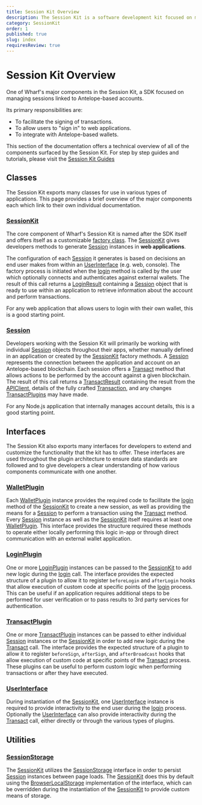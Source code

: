 ```yaml
---
title: Session Kit Overview
description: The Session Kit is a software development kit focused on managing Antelope-based user sessions in web applications. It facilitates the signing of transactions, allowing users to "sign in" to web applications, and provides integration with external wallets.
category: SessionKit
order: 1
published: true
slug: index
requiresReview: true
---
```


# Session Kit Overview

One of Wharf's major components in the Session Kit, a SDK focused on managing sessions linked to Antelope-based accounts.

Its primary responsibilities are:

- To facilitate the signing of transactions.
- To allow users to "sign in" to web applications.
- To integrate with Antelope-based wallets.

This section of the documentation offers a technical overview of all of the components surfaced by the Session Kit. For step by step guides and tutorials, please visit the [Session Kit Guides](/guides/sessionkit)

## Classes

The Session Kit exports many classes for use in various types of applications. This page provides a brief overview of the major components each which link to their own individual documentation.

### [SessionKit](/docs/sessionkit/session-kit-factory)

The core component of Wharf's Session Kit is named after the SDK itself and offers itself as a customizable [factory class](https://refactoring.guru/design-patterns/factory-method). The [SessionKit](/docs/sessionkit/session-kit-factory) gives developers methods to generate [Session](/docs/sessionkit/session) instances in **web applications**.

The configuration of each [Session](/docs/sessionkit/session) it generates is based on decisions an end user makes from within an [UserInterface](/docs/sessionkit/plugin-user-interface) (e.g. web, console). The factory process is initiated when the [login](/docs/sessionkit/login) method is called by the user which optionally connects and authenticates against external wallets. The result of this call returns a [LoginResult](/docs/sessionkit/login-result) containing a [Session](/docs/sessionkit/session) object that is ready to use within an application to retrieve information about the account and perform transactions.

For any web application that allows users to login with their own wallet, this is a good starting point.

### [Session](/docs/sessionkit/session)

Developers working with the Session Kit will primarily be working with individual [Session](/docs/sessionkit/session) objects throughout their apps, whether manually defined in an application or created by the [SessionKit](/docs/sessionkit/session-kit-factory) factory methods. A [Session](/docs/sessionkit/session) represents the connection between the application and account on an Antelope-based blockchain. Each session offers a [Transact](/docs/sessionkit/transact) method that allows actions to be performed by the account against a given blockchain. The result of this call returns a [TransactResult](/docs/sessionkit/transact-result) containing the result from the [APIClient](/docs/antelope/api-client), details of the fully crafted [Transaction](/docs/antelope/name), and any changes [TransactPlugins](/docs/sessionkit/plugin-transact) may have made.

For any Node.js application that internally manages account details, this is a good starting point.

## Interfaces

The Session Kit also exports many interfaces for developers to extend and customize the functionality that the kit has to offer. These interfaces are used throughout the plugin architecture to ensure data standards are followed and to give developers a clear understanding of how various components communicate with one another.

### [WalletPlugin](/docs/sessionkit/plugin-wallet)

Each [WalletPlugin](/docs/sessionkit/plugin-wallet) instance provides the required code to facilitate the [login](/docs/sessionkit/login) method of the [SessionKit](/docs/sessionkit/session-kit-factory) to create a new session, as well as providing the means for a [Session](/docs/sessionkit/session) to perform a transaction using the [Transact](/docs/sessionkit/transact) method. Every [Session](/docs/sessionkit/session) instance as well as the [SessionKit](/docs/sessionkit/session-kit-factory) itself requires at least one [WalletPlugin](/docs/sessionkit/plugin-wallet). This interface provides the structure required these methods to operate either locally performing this logic in-app or through direct communication with an external wallet application.

### [LoginPlugin](/docs/sessionkit/plugin-login)

One or more [LoginPlugin](/docs/sessionkit/plugin-login) instances can be passed to the [SessionKit](/docs/sessionkit/session-kit-factory) to add new logic during the [login](/docs/sessionkit/login) call. The interface provides the expected structure of a plugin to allow it to register `beforeLogin` and `afterLogin` hooks that allow execution of custom code at specific points of the [login](/docs/sessionkit/login) process. This can be useful if an application requires additional steps to be performed for user verification or to pass results to 3rd party services for authentication.

### [TransactPlugin](/docs/sessionkit/plugin-transact)

One or more [TransactPlugin](/docs/sessionkit/plugin-transact) instances can be passed to either individual [Session](/docs/sessionkit/session) instances or the [SessionKit](/docs/sessionkit/session-kit-factory) in order to add new logic during the [Transact](/docs/sessionkit/transact) call. The interface provides the expected structure of a plugin to allow it to register `beforeSign`, `afterSign`, and `afterBroadcast` hooks that allow execution of custom code at specific points of the [Transact](/docs/sessionkit/transact) process. These plugins can be useful to perform custom logic when performing transactions or after they have executed.

### [UserInterface](/docs/sessionkit/plugin-user-interface)

During instantiation of the [SessionKit](/docs/sessionkit/session-kit-factory), one [UserInterface](/docs/sessionkit/plugin-user-interface) instance is required to provide interactivity to the end user during the [login](/docs/sessionkit/login) process. Optionally the [UserInterface](/docs/sessionkit/plugin-user-interface) can also provide interactivity during the [Transact](/docs/sessionkit/transact) call, either directly or through the various types of plugins.

## Utilities

### [SessionStorage](/docs/sessionkit/session-storage)

The [SessionKit](/docs/sessionkit/session-kit-factory) utilizes the [SessionStorage](/docs/sessionkit/session-storage) interface in order to persist [Session](/docs/sessionkit/session) instances between page loads. The [SessionKit](/docs/sessionkit/session-kit-factory) does this by default using the [BrowserLocalStorage](/docs/sessionkit/browser-local-storage) implementation of the interface, which can be overridden during the instantiation of the [SessionKit](/docs/sessionkit/session-kit-factory) to provide custom means of storage.
